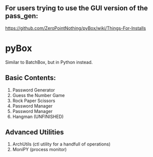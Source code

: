 ## For users trying to use the GUI version of the pass_gen:
https://github.com/ZeroPointNothing/pyBox/wiki/Things-For-Installs

# pyBox
Similar to BatchBox, but in Python instead.

## Basic Contents:

1. Password Generator
2. Guess the Number Game
3. Rock Paper Scissors
4. Password Manager
5. Password Manager
6. Hangman (UNFINISHED)

## Advanced Utilities
1. ArchUtils (ctl utility for a handfull of operations)
2. MoniPY (process monitor)
